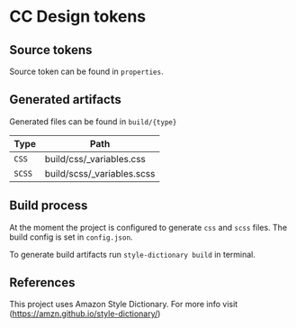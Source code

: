 # CC Design tokens

## Source tokens
Source token can be found in `properties`.

## Generated artifacts
Generated files can be found in `build/{type}`

|Type|Path|
|---| --- |
|`CSS`| build/css/_variables.css|
|`SCSS`| build/scss/_variables.scss|

## Build process
At the moment the project is configured to generate `css` and `scss` files. 
The build config is set in `config.json`.

To generate build artifacts run `style-dictionary build` in terminal.

## References
This project uses Amazon Style Dictionary. For more info visit (https://amzn.github.io/style-dictionary/)

